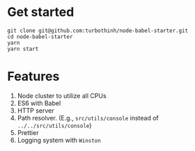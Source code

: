 # Get started
```
git clone git@github.com:turbothinh/node-babel-starter.git
cd node-babel-starter
yarn
yarn start
```

# Features
1. Node cluster to utilize all CPUs
2. ES6 with Babel
3. HTTP server
5. Path resolver. (E.g., `src/utils/console` instead of `../../src/utils/console`)
6. Prettier
7. Logging system with `Winston`
